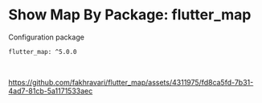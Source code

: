 # Show Map By Package: flutter_map

Configuration package
<br/>
```
flutter_map: ^5.0.0
```
<br/>


https://github.com/fakhravari/flutter_map/assets/4311975/fd8ca5fd-7b31-4ad7-81cb-5a1171533aec

